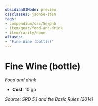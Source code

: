 ```yaml
---
obsidianUIMode: preview
cssclasses: json5e-item
tags:
- compendium/src/5e/phb
- item/gear/food-and-drink
- item/rarity/none
aliases: 
- "Fine Wine (bottle)"
---
```

# Fine Wine (bottle)
*Food and drink*  

- **Cost**: 10 gp

*Source: SRD 5.1 and the Basic Rules (2014)*
